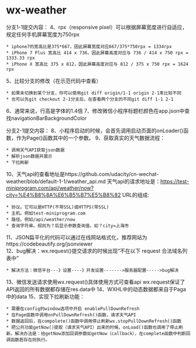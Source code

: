 # wx-weather
分支1-1提交内容：
4、rpx（responsive pixel）可以根据屏幕宽度进行自适应，规定任何手机屏幕宽度为750rpx

	* iphone7的宽高比是375*667，因此屏幕宽度对应667/375*750rpx = 1334rpx
	* iPhone 7 Plus 宽高比 414 x 736，因此屏幕高度对应与 736 / 414 x 750 rpx = 1333.33 rpx
	* iPhone X 宽高比 375 x 812，因此屏幕高度对应与 812 / 375 x 750 rpx = 1624 rpx   


5、比较分支的修改（在示范代码中查看）

	* 如果未切换到某个分支，你可以使用git diff origin/1-1 origin 2-1来比较不同
	* 也可以先git checkout 2-1分支后，在查看两个分支的不同git diff 1-1 2-1  


6、通常来说，行高是字体的1.4倍
7、修改微信小程序标题栏颜色在app.json中查找navigationBarBackgroundColor  

分支2-1提交内容：
8、小程序启动的时候，会首先调用启动页面的onLoader()函数，作为Page()函数其中的一个参数。
9、获取真实的天气数据流程：

	* 调用天气API获取json数据
	* 解析json数据并展示
	* 下拉刷新

10、天气api的查看地址是https://github.com/udacity/cn-wechat-weather/blob/default-1-1/weather_api.md
        天气api的请求地址是：https://test-miniprogram.com/api/weather/now?city=%E4%B8%8A%E6%B5%B7%E5%B8%82
    URL的组成:

	* 协议。它可以是HTTP(不带SSL)或HTTPS(带SSL)
	* 主机。例如test-miniprogram.com
	* 路径。例如/api/weather/now
	* 查询字符串。规则为？后显示参数查询值，如？city=上海市


11、JSON扁平化的代码可以通过在线网站格式化，推荐网站为https://codebeautify.org/jsonviewer   
12、bug解决：wx.request()提交请求的时候出现“不在以下 request 合法域名列表中”

	* 解决方法：微信平台---》设置----》开发设置------->服务器配置----->bug解决


13、微信发送请求使用wx.request()具体使用方式可查看api
        wx.request保证了API返回的所有数据都存储在res.data中
14、WXHL中的动态数据都来自于Paga中的data
15、实现下拉刷新功能：

	* 需要在config的window选项中开启 enablePullDownRefresh
	* 在Page函数中调用onPullDownRefresh()函数，请求天气API
	* 数据返回后，在compolete()函数中调用停止刷新wx.stopPullDownRefresh()函数
	* 把公共功能getNow()提取（请求天气API）出来的时候，onLoad()函数也调用了停止刷新。解决办法是：给getNow添加回调参数如getNow（callback），在complete函数中判断回调函数若存在则执行。

